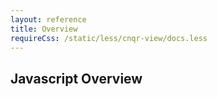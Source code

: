 ```yaml
---
layout: reference
title: Overview
requireCss: /static/less/cnqr-view/docs.less
---
```


## Javascript Overview ##
